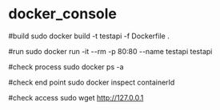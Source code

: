 # docker_console
#build
sudo docker build -t testapi -f  Dockerfile .

#run
sudo docker run  -it --rm -p 80:80 --name testapi testapi

#check process
sudo docker ps -a

#check end point
sudo docker inspect containerId

#check access
sudo wget http://127.0.0.1
